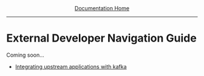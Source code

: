 <div align="center"><a href="/onestop/">Documentation Home</a></div>
<hr>

# External Developer Navigation Guide

Coming soon...

  - [Integrating upstream applications with kafka](metadata-manager/v3/upstream-kafka-connect)